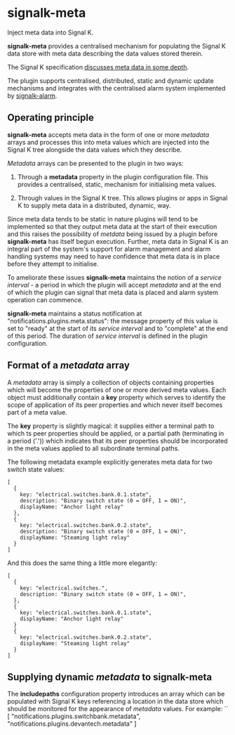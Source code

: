 # signalk-meta

Inject meta data into Signal K.

__signalk-meta__ provides a centralised mechanism for populating the
Signal K data store with meta data describing the data values stored
therein.

The Signal K specification
[discusses meta data in some depth](https://github.com/SignalK/specification/blob/master/gitbook-docs/data_model_metadata.md).

The plugin supports centralised, distributed, static and dynamic
update mechanisms and integrates with the centralised alarm system
implemented by
[signalk-alarm](https://github.com/preeve9534/signalk-alarm).
 
## Operating principle

__signalk-meta__ accepts meta data in the form of one or more
*metadata* arrays and processes this into meta values which are
injected into the Signal K tree alongside the data values which
they describe.

*Metadata* arrays can be presented to the plugin in two ways:

1. Through a __metadata__ property in the plugin configuration file.
   This provides a centralised, static, mechanism for initialising meta
   values.

2. Through values in the Signal K tree.
   This allows plugins or apps in Signal K to supply meta data in a
   distributed, dynamic, way.

Since meta data tends to be static in nature plugins will tend to be
implemented so that they output meta data at the start of their
execution and this raises the possibility of *metdata*  being issued by
a plugin before __signalk-meta__ has itself begun execution.
Further, meta data in Signal K is an integral part of the system's
support for alarm management and alarm handling systems may need to
have confidence that meta data is in place before they attempt to
initialise. 

To ameliorate these issues __signalk-meta__ maintains the notion of a
*service interval* - a period in which the plugin will accept
*metadata* and at the end of which the plugin can signal that meta data
is placed and alarm system operation can commence.

__signalk-meta__ maintains a status notification at
"notifications.plugins.meta.status": the message
property of this value is set to "ready" at the start of its
*service interval* and to "complete" at the end of this period.
The duration of *service interval* is defined in the plugin
configuration.
    
## Format of a *metadata* array

A *metadata* array is simply a collection of objects containing
properties which will become the properties of one or more derived
meta values.
Each object must additionally contain a **key** property which serves
to identify the scope of application of its peer properties and which
never itself becomes part of a meta value.

The **key** property is slightly magical: it supplies either a
terminal path to which ts peer properties should be applied, or a
partial path (terminating in a period ('.')) which indicates that
its peer properties should be incorporated in the meta values applied
to all subordinate terminal paths.

The following metadata example explicitly generates meta data for
two switch state values:
```
[
  {
    key: "electrical.switches.bank.0.1.state",
    description: "Binary switch state (0 = OFF, 1 = ON)",
    displayName: "Anchor light relay"
  },
  {
    key: "electrical.switches.bank.0.2.state",
    description: "Binary switch state (0 = OFF, 1 = ON)",
    displayName: "Steaming light relay"
  }
]
```
And this does the same thing a little more elegantly:
```
[
  {
    key: "electrical.switches.",
    description: "Binary switch state (0 = OFF, 1 = ON)",
  },
  {
    key: "electrical.switches.bank.0.1.state",
    displayName: "Anchor light relay"
  }
  {
    key: "electrical.switches.bank.0.2.state",
    displayName: "Steaming light relay"
  }
]
```

## Supplying dynamic *metadata* to __signalk-meta__

The **includepaths** configuration property introduces an array which
can be populated with Signal K keys referencing a location in the data
store which should be monitored for the appearance of *metadata*
values.
For example:
``
[
  "notifications.plugins.switchbank.metadata",
  "notifications.plugins.devantech.metadata"
]
```
